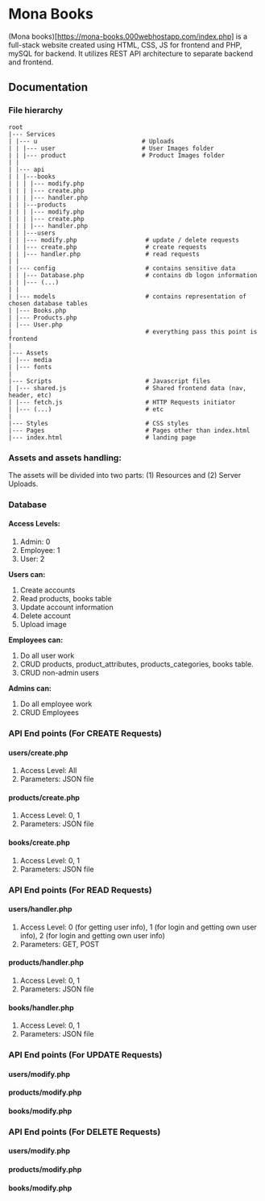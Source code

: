 # Mona Books

(Mona books)[https://mona-books.000webhostapp.com/index.php] is a full-stack website created using HTML, CSS, JS for frontend and PHP, mySQL for backend. It utilizes REST API architecture to separate backend and frontend.

## Documentation

### File hierarchy

```
root
|--- Services
| |--- u                             # Uploads
| | |--- user                        # User Images folder
| | |--- product                     # Product Images folder
| |
| |--- api
| | |---books
| | | |--- modify.php
| | | |--- create.php
| | | |--- handler.php
| | |---products
| | | |--- modify.php
| | | |--- create.php
| | | |--- handler.php
| | |---users
| | |--- modify.php                   # update / delete requests
| | |--- create.php                   # create requests
| | |--- handler.php                  # read requests
| |
| |--- config                         # contains sensitive data
| | |--- Database.php                 # contains db logon information
| | |--- (...)
| |
| |--- models                         # contains representation of chosen database tables
| |--- Books.php
| |--- Products.php
| |--- User.php
|                                     # everything pass this point is frontend
|
|--- Assets
| |--- media
| |--- fonts
|
|--- Scripts                          # Javascript files
| |--- shared.js                      # Shared frontend data (nav, header, etc)
| |--- fetch.js                       # HTTP Requests initiator
| |--- (...)                          # etc
|
|--- Styles                           # CSS styles
|--- Pages                            # Pages other than index.html
|--- index.html                       # landing page
```

### Assets and assets handling:

The assets will be divided into two parts: (1) Resources and (2) Server Uploads.

### Database

#### Access Levels:

1. Admin: 0
2. Employee: 1
3. User: 2

**Users can:**

1. Create accounts
2. Read products, books table
3. Update account information
4. Delete account
5. Upload image

**Employees can:**

1. Do all user work
2. CRUD products, product_attributes, products_categories, books table.
3. CRUD non-admin users

**Admins can:**

1. Do all employee work
2. CRUD Employees

### API End points (For CREATE Requests)

#### users/create.php

1. Access Level: All
2. Parameters: JSON file

#### products/create.php

1. Access Level: 0, 1
2. Parameters: JSON file

#### books/create.php

1. Access Level: 0, 1
2. Parameters: JSON file

### API End points (For READ Requests)

#### users/handler.php

1. Access Level: 0 (for getting user info), 1 (for login and getting own user info), 2 (for login and getting own user info)
2. Parameters: GET, POST

#### products/handler.php

1. Access Level: 0, 1
2. Parameters: JSON file

#### books/handler.php

1. Access Level: 0, 1
2. Parameters: JSON file

### API End points (For UPDATE Requests)

#### users/modify.php

#### products/modify.php

#### books/modify.php

### API End points (For DELETE Requests)

#### users/modify.php

#### products/modify.php

#### books/modify.php
